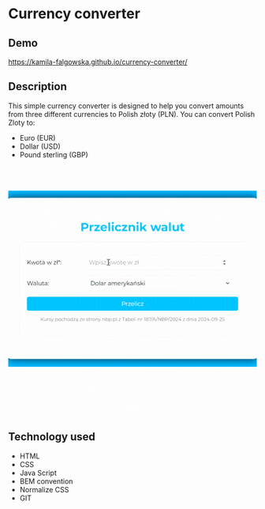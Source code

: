 # Currency converter 

## Demo

https://kamila-falgowska.github.io/currency-converter/

## Description

This simple currency converter is designed to help you convert amounts from three different currencies to Polish złoty (PLN). 
You can convert Polish Zloty to:

- Euro (EUR)
- Dollar (USD)
- Pound sterling (GBP)

![Currency](gif/Currency.gif)

## Technology used

- HTML
- CSS
- Java Script
- BEM convention
- Normalize CSS
- GIT
